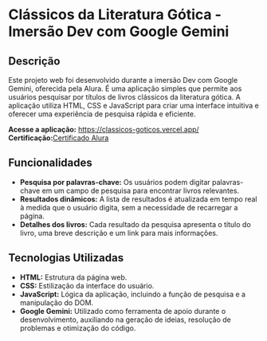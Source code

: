 # Clássicos da Literatura Gótica - Imersão Dev com Google Gemini 

## Descrição
Este projeto web foi desenvolvido durante a imersão Dev com Google Gemini, oferecida pela Alura. É uma aplicação simples que permite aos usuários pesquisar por títulos de livros clássicos da literatura gótica. A aplicação utiliza HTML, CSS e JavaScript para criar uma interface intuitiva e oferecer uma experiência de pesquisa rápida e eficiente.

**Acesse a aplicação:** https://classicos-goticos.vercel.app/
**Certificação:**[Certificado Alura](https://drive.google.com/file/d/1sKYUuiT40HyUOtLwGTfSxhYqTVbLCqS0/view?usp=drive_link)

## Funcionalidades
* **Pesquisa por palavras-chave:** Os usuários podem digitar palavras-chave em um campo de pesquisa para encontrar livros relevantes.
* **Resultados dinâmicos:** A lista de resultados é atualizada em tempo real à medida que o usuário digita, sem a necessidade de recarregar a página.
* **Detalhes dos livros:** Cada resultado da pesquisa apresenta o título do livro, uma breve descrição e um link para mais informações.

## Tecnologias Utilizadas
* **HTML:** Estrutura da página web.
* **CSS:** Estilização da interface do usuário.
* **JavaScript:** Lógica da aplicação, incluindo a função de pesquisa e a manipulação do DOM.
* **Google Gemini:** Utilizado como ferramenta de apoio durante o desenvolvimento, auxiliando na geração de ideias, resolução de problemas e otimização do código.


